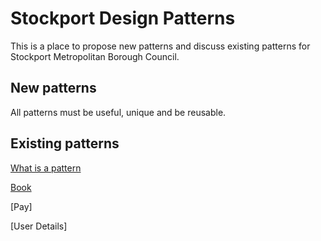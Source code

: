 # Stockport Design Patterns

This is a place to propose new patterns and discuss existing patterns for Stockport Metropolitan Borough Council.

## New patterns

All patterns must be useful, unique and be reusable.

## Existing patterns

[What is a pattern](https://github.com/Jamesnewsham/Patterns/wiki)

[Book](https://github.com/Jamesnewsham/Patterns/wiki/Book-Pattern)

[Pay]

[User Details]
